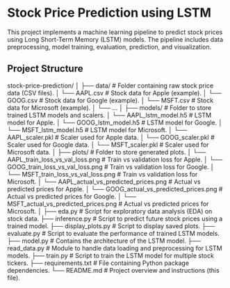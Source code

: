 # Stock Price Prediction using LSTM

This project implements a machine learning pipeline to predict stock prices using Long Short-Term Memory (LSTM) models. The pipeline includes data preprocessing, model training, evaluation, prediction, and visualization.

## Project Structure

stock-price-prediction/
│
├── data/                         # Folder containing raw stock price data (CSV files).
│   └── AAPL.csv                  # Stock data for Apple (example).
│   └── GOOG.csv                  # Stock data for Google (example).
│   └── MSFT.csv                  # Stock data for Microsoft (example).
│   └── ...
│
├── models/                       # Folder to store trained LSTM models and scalers.
│   └── AAPL_lstm_model.h5        # LSTM model for Apple.
│   └── GOOG_lstm_model.h5        # LSTM model for Google.
│   └── MSFT_lstm_model.h5        # LSTM model for Microsoft.
│   └── AAPL_scaler.pkl           # Scaler used for Apple data.
│   └── GOOG_scaler.pkl           # Scaler used for Google data.
│   └── MSFT_scaler.pkl           # Scaler used for Microsoft data.
│
├── plots/                        # Folder to store generated plots.
│   └── AAPL_train_loss_vs_val_loss.png   # Train vs validation loss for Apple.
│   └── GOOG_train_loss_vs_val_loss.png   # Train vs validation loss for Google.
│   └── MSFT_train_loss_vs_val_loss.png   # Train vs validation loss for Microsoft.
│   └── AAPL_actual_vs_predicted_prices.png  # Actual vs predicted prices for Apple.
│   └── GOOG_actual_vs_predicted_prices.png  # Actual vs predicted prices for Google.
│   └── MSFT_actual_vs_predicted_prices.png  # Actual vs predicted prices for Microsoft.
│
├── eda.py                        # Script for exploratory data analysis (EDA) on stock data.
├── inference.py                  # Script to predict future stock prices using a trained model.
├── display_plots.py              # Script to display saved plots.
├── evaluate.py                   # Script to evaluate the performance of trained LSTM models.
├── model.py                      # Contains the architecture of the LSTM model.
├── read_data.py                  # Module to handle data loading and preprocessing for LSTM models.
├── train.py                      # Script to train the LSTM model for multiple stock tickers.
├── requirements.txt              # File containing Python package dependencies.
└── README.md                     # Project overview and instructions (this file).

